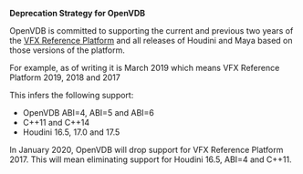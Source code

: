 **Deprecation Strategy for OpenVDB**

OpenVDB is committed to supporting the current and previous two years of the
[VFX Reference Platform](http://www.vfxplatform.com/) and all releases of
Houdini and Maya based on those versions of the platform.

For example, as of writing it is March 2019 which means VFX Reference Platform
2019, 2018 and 2017

This infers the following support:

* OpenVDB ABI=4, ABI=5 and ABI=6
* C++11 and C++14
* Houdini 16.5, 17.0 and 17.5

In January 2020, OpenVDB will drop support for VFX Reference Platform 2017.
This will mean eliminating support for Houdini 16.5, ABI=4 and C++11.

